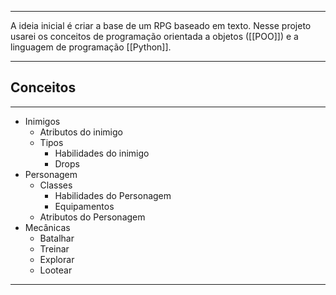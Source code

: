 ***
A ideia inicial é criar a base de um RPG baseado em texto. Nesse projeto usarei os conceitos de programação orientada a objetos ([[POO]]) e a linguagem de programação [[Python]].
***
## Conceitos
***
- Inimigos
	- Atributos do inimigo
	- Tipos
		-  Habilidades do inimigo
		- Drops
- Personagem
	- Classes
		- Habilidades do Personagem
		- Equipamentos
	- Atributos do Personagem
- Mecânicas
	- Batalhar
	- Treinar
	- Explorar
	- Lootear
***
